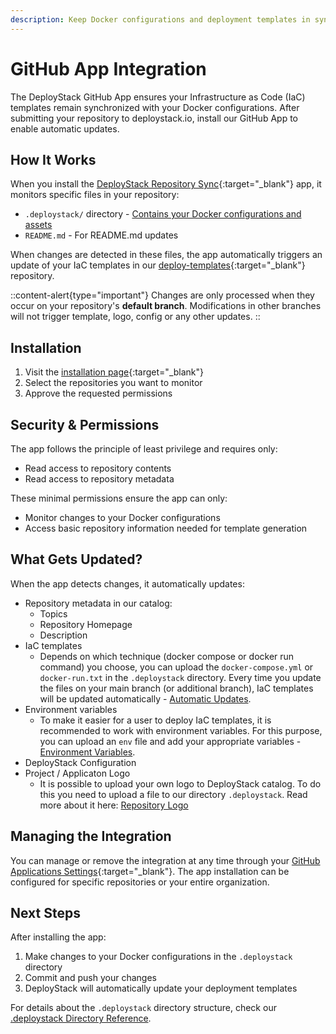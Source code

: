 ```yaml
---
description: Keep Docker configurations and deployment templates in sync with DeployStack's GitHub App. Updates templates automatically when files change.
---
```


# GitHub App Integration

The DeployStack GitHub App ensures your Infrastructure as Code (IaC) templates remain synchronized with your Docker configurations. After submitting your repository to deploystack.io, install our GitHub App to enable automatic updates.

## How It Works

When you install the [DeployStack Repository Sync](https://github.com/apps/deploystack-repository-sync){:target="_blank"} app, it monitors specific files in your repository:

- `.deploystack/` directory - [Contains your Docker configurations and assets](/docs/deploystack/deploystack-configuration-directory.md)
- `README.md` - For README.md updates

When changes are detected in these files, the app automatically triggers an update of your IaC templates in our [deploy-templates](https://github.com/deploystackio/deploy-templates){:target="_blank"} repository.

::content-alert{type="important"}
Changes are only processed when they occur on your repository's **default branch**. Modifications in other branches will not trigger template, logo, config or any other updates.
::

## Installation

1. Visit the [installation page](https://github.com/apps/deploystack-repository-sync/installations/new){:target="_blank"}
2. Select the repositories you want to monitor
3. Approve the requested permissions

## Security & Permissions

The app follows the principle of least privilege and requires only:

- Read access to repository contents
- Read access to repository metadata

These minimal permissions ensure the app can only:

- Monitor changes to your Docker configurations
- Access basic repository information needed for template generation

## What Gets Updated?

When the app detects changes, it automatically updates:

- Repository metadata in our catalog:
  - Topics
  - Repository Homepage
  - Description
- IaC templates
  - Depends on which technique (docker compose or docker run command) you choose, you can upload the `docker-compose.yml` or `docker-run.txt` in the `.deploystack` directory. Every time you update the files on your main branch (or additional branch), IaC templates will be updated automatically - [Automatic Updates](/docs/deploystack/deploystack-configuration-directory.md#automatic-updates).
- Environment variables
  - To make it easier for a user to deploy IaC templates, it is recommended to work with environment variables. For this purpose, you can upload an `env` file and add your appropriate variables - [Environment Variables](/docs/deploystack/deploystack-configuration-directory.md#environment-variables).
- DeployStack Configuration
- Project / Applicaton Logo
  - It is possible to upload your own logo to DeployStack catalog. To do this you need to upload a file to our directory `.deploystack`. Read more about it here: [Repository Logo](/docs/deploystack/deploystack-configuration-directory.md#repository-logo)

## Managing the Integration

You can manage or remove the integration at any time through your [GitHub Applications Settings](https://github.com/settings/installations){:target="_blank"}. The app installation can be configured for specific repositories or your entire organization.

## Next Steps

After installing the app:

1. Make changes to your Docker configurations in the `.deploystack` directory
2. Commit and push your changes
3. DeployStack will automatically update your deployment templates

For details about the `.deploystack` directory structure, check our [.deploystack Directory Reference](/docs/deploystack/deploystack-configuration-directory.md).
